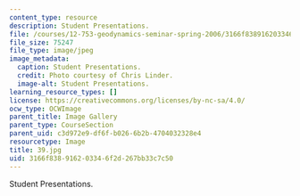 ```yaml
---
content_type: resource
description: Student Presentations.
file: /courses/12-753-geodynamics-seminar-spring-2006/3166f838916203346f2d267bb33c7c50_39.jpg
file_size: 75247
file_type: image/jpeg
image_metadata:
  caption: Student Presentations.
  credit: Photo courtesy of Chris Linder.
  image-alt: Student Presentations.
learning_resource_types: []
license: https://creativecommons.org/licenses/by-nc-sa/4.0/
ocw_type: OCWImage
parent_title: Image Gallery
parent_type: CourseSection
parent_uid: c3d972e9-df6f-b026-6b2b-4704032328e4
resourcetype: Image
title: 39.jpg
uid: 3166f838-9162-0334-6f2d-267bb33c7c50
---
```

Student Presentations.